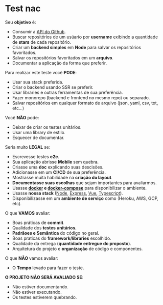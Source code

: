 # Test nac

Seu **objetivo** é:

* Consumir a [API do Github](https://docs.github.com/en/free-pro-team@latest/developers/overview/about-githubs-apis).
* Buscar repositórios de um usúario por **username** exibindo a quantidade de **stars** de cada repositório.
* Criar um **backend simples** em **Node** para salvar os repositórios favoritados.
* Salvar os repositórios favoritados em um **arquivo**.
* Documentar a aplicação da forma que preferir.

Para realizar este teste você **PODE**:

* Usar sua stack preferida.
* Criar o backend usando SSR se preferir.
* Usar libraries e outras ferramentas de sua preferência.
* Fazer monorepo (backend e frontend no mesmo repo) ou separado.
* Salvar repositórios em qualquer formato de arquivo (json, yaml, csv, txt, etc...)

Você **NÃO** pode:

* Deixar de criar os testes unitários.
* Usar uma library de estilo.
* Esquecer de documentar.

Seria muito **LEGAL** se:

* Escrevesse testes **e2e**.
* Sua aplicação abrisse **Mobile** sem quebra.
* Criasse uma **doc** explicando suas descisões.
* Adicionasse em um **CI/CD** de sua preferência.
* Mostrasse muita habilidade na **criação do layout**.
* **Documentasse suas escolhas** que sejam importantes para avaliarmos.
* Usasse **[docker](https://docs.docker.com/) e [docker-compose](https://docs.docker.com/compose/)** para disponibilizar o ambiente.
* Usasse **nossa stack** ([Node](https://nodejs.org/en/), [Express](https://expressjs.com/pt-br/), [Vue](https://vuejs.org/), [Typescript](https://www.typescriptlang.org/)).
* Disponibilizasse em um **ambiente de serviço** como (Heroku, AWS, GCP, etc).


O que **VAMOS** avaliar:

* Boas práticas de **commit**.
* Qualidade dos **testes unitários**.
* **Padrãoes e Semântica** do código no geral.
* Boas praticas do **framework/libraries** escolhido.
* Qualidade da entrega (**quantidade entregue do proposto**).
* Arquitetura do projeto e **organização** de código e componentes.

O que **NÃO** vamos avaliar:

* O **Tempo** levado para fazer o teste.

**O PROJETO NÃO SERÁ AVALIADO SE**:

* Não estiver documentando.
* Não estiver executando.
* Os testes estiverem quebrando.





